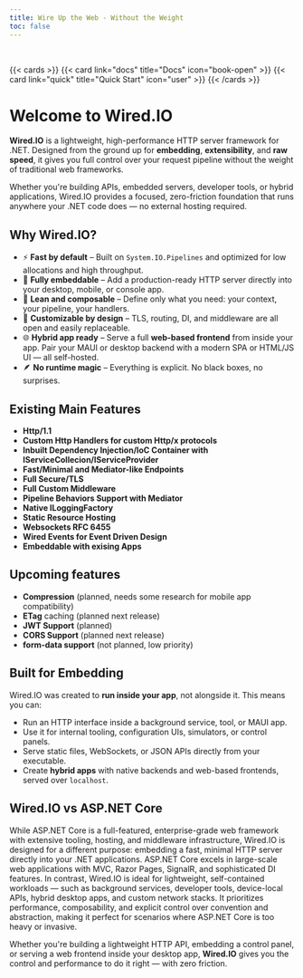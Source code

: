 ```yaml
---
title: Wire Up the Web - Without the Weight
toc: false
---
```

<br/>

{{< cards >}}
  {{< card link="docs" title="Docs" icon="book-open" >}}
  {{< card link="quick" title="Quick Start" icon="user" >}}
{{< /cards >}}

# Welcome to Wired.IO

**Wired.IO** is a lightweight, high-performance HTTP server framework for .NET. Designed from the ground up for **embedding**, **extensibility**, and **raw speed**, it gives you full control over your request pipeline without the weight of traditional web frameworks.

Whether you're building APIs, embedded servers, developer tools, or hybrid applications, Wired.IO provides a focused, zero-friction foundation that runs anywhere your .NET code does — no external hosting required.

## Why Wired.IO?

- ⚡ **Fast by default** – Built on `System.IO.Pipelines` and optimized for low allocations and high throughput.
- 🧩 **Fully embeddable** – Add a production-ready HTTP server directly into your desktop, mobile, or console app.
- 🧵 **Lean and composable** – Define only what you need: your context, your pipeline, your handlers.
- 🔧 **Customizable by design** – TLS, routing, DI, and middleware are all open and easily replaceable.
- 🌐 **Hybrid app ready** – Serve a full **web-based frontend** from inside your app. Pair your MAUI or desktop backend with a modern SPA or HTML/JS UI — all self-hosted.
- 🪶 **No runtime magic** – Everything is explicit. No black boxes, no surprises.


## Existing Main Features

 - **Http/1.1**
 - **Custom Http Handlers for custom Http/x protocols**
 - **Inbuilt Dependency Injection/IoC Container with IServiceCollecion/IServiceProvider**
 - **Fast/Minimal and Mediator-like Endpoints**
 - **Full Secure/TLS**
 - **Full Custom Middleware**
 - **Pipeline Behaviors Support with Mediator**
 - **Native ILoggingFactory**
 - **Static Resource Hosting**
 - **Websockets RFC 6455**
 - **Wired Events for Event Driven Design**
 - **Embeddable with exising Apps**

## Upcoming features

 - **Compression** (planned, needs some research for mobile app compatibility)
 - **ETag** caching (planned next release)
 - **JWT Support** (planned)
 - **CORS Support** (planned next release)
 - **form-data support** (not planned, low priority)

## Built for Embedding

Wired.IO was created to **run inside your app**, not alongside it. This means you can:
- Run an HTTP interface inside a background service, tool, or MAUI app.
- Use it for internal tooling, configuration UIs, simulators, or control panels.
- Serve static files, WebSockets, or JSON APIs directly from your executable.
- Create **hybrid apps** with native backends and web-based frontends, served over `localhost`.

## Wired.IO vs ASP.NET Core

While ASP.NET Core is a full-featured, enterprise-grade web framework with extensive tooling, hosting, and middleware infrastructure, Wired.IO is designed for a different purpose: embedding a fast, minimal HTTP server directly into your .NET applications. ASP.NET Core excels in large-scale web applications with MVC, Razor Pages, SignalR, and sophisticated DI features. In contrast, Wired.IO is ideal for lightweight, self-contained workloads — such as background services, developer tools, device-local APIs, hybrid desktop apps, and custom network stacks. It prioritizes performance, composability, and explicit control over convention and abstraction, making it perfect for scenarios where ASP.NET Core is too heavy or invasive.


Whether you're building a lightweight HTTP API, embedding a control panel, or serving a web frontend inside your desktop app, **Wired.IO** gives you the control and performance to do it right — with zero friction.